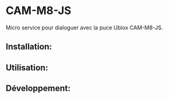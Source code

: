# CAM-M8-JS
Micro service pour dialoguer avec la puce Ublox CAM-M8-JS.
## Installation:
## Utilisation:
## Développement:

